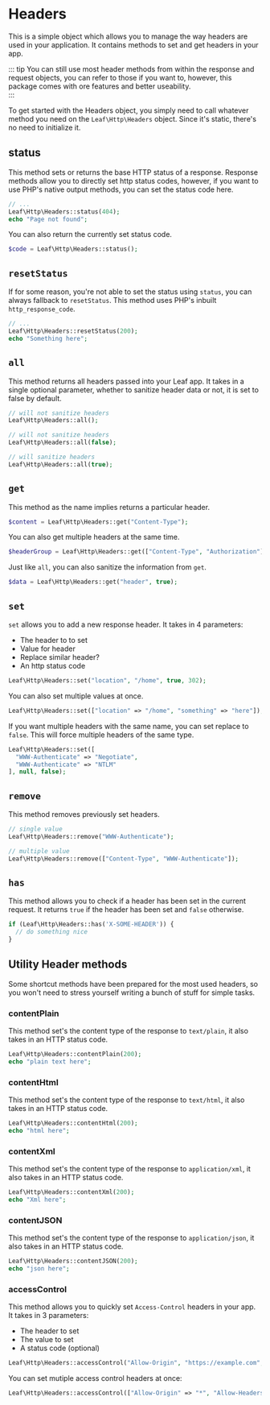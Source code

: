 # Headers
<!-- markdownlint-disable no-inline-html -->

This is a simple object which allows you to manage the way headers are used in your application. It contains methods to set and get headers in your app.

::: tip
You can still use most header methods from within the response and request objects, you can refer to those if you want to, however, this package comes with ore features and better useability.  
:::

To get started with the Headers object, you simply need to call whatever method you need on the `Leaf\Http\Headers` object. Since it's static, there's no need to initialize it.

## status

This method sets or returns the base HTTP status of a response. Response methods allow you to directly set http status codes, however, if you want to use PHP's native output methods, you can set the status code here.

```php
// ...
Leaf\Http\Headers::status(404);
echo "Page not found";
```

You can also return the currently set status code.

```php
$code = Leaf\Http\Headers::status();
```

## `resetStatus`

If for some reason, you're not able to set the status using `status`, you can always fallback to `resetStatus`. This method uses PHP's inbuilt `http_response_code`.

```php
// ...
Leaf\Http\Headers::resetStatus(200);
echo "Something here";
```

## `all`

This method returns all headers passed into your Leaf app. It takes in a single optional parameter, whether to sanitize header data or not, it is set to false by default.

```php
// will not sanitize headers
Leaf\Http\Headers::all();

// will not sanitize headers
Leaf\Http\Headers::all(false);

// will sanitize headers
Leaf\Http\Headers::all(true);
```

## `get`

This method as the name implies returns a particular header.

```php
$content = Leaf\Http\Headers::get("Content-Type");
```

You can also get multiple headers at the same time.

```php
$headerGroup = Leaf\Http\Headers::get(["Content-Type", "Authorization"]);
```

Just like `all`, you can also sanitize the information from `get`.

```php
$data = Leaf\Http\Headers::get("header", true);
```

## `set`

`set` allows you to add a new response header. It takes in 4 parameters:

- The header to to set
- Value for header
- Replace similar header?
- An http status code

```php
Leaf\Http\Headers::set("location", "/home", true, 302);
```

You can also set multiple values at once.

```php
Leaf\Http\Headers::set(["location" => "/home", "something" => "here"]);
```

If you want multiple headers with the same name, you can set replace to `false`. This will force multiple headers of the same type.

```php
Leaf\Http\Headers::set([
  "WWW-Authenticate" => "Negotiate",
  "WWW-Authenticate" => "NTLM"
], null, false);
```

## `remove`

This method removes previously set headers.

```php
// single value
Leaf\Http\Headers::remove("WWW-Authenticate");

// multiple value
Leaf\Http\Headers::remove(["Content-Type", "WWW-Authenticate"]);
```

## `has`
<!-- <sup><Badge text="new" /></sup> -->

This method allows you to check if a header has been set in the current request. It returns `true` if the header has been set and `false` otherwise.

```php
if (Leaf\Http\Headers::has('X-SOME-HEADER')) {
  // do something nice
}
```

## Utility Header methods

Some shortcut methods have been prepared for the most used headers, so you won't need to stress yourself writing a bunch of stuff for simple tasks.

### contentPlain

This method set's the content type of the response to `text/plain`, it also takes in an HTTP status code.

```php
Leaf\Http\Headers::contentPlain(200);
echo "plain text here";
```

### contentHtml

This method set's the content type of the response to `text/html`, it also takes in an HTTP status code.

```php
Leaf\Http\Headers::contentHtml(200);
echo "html here";
```

### contentXml

This method set's the content type of the response to `application/xml`, it also takes in an HTTP status code.

```php
Leaf\Http\Headers::contentXml(200);
echo "Xml here";
```

### contentJSON

This method set's the content type of the response to `application/json`, it also takes in an HTTP status code.

```php
Leaf\Http\Headers::contentJSON(200);
echo "json here";
```

### accessControl

This method allows you to quickly set `Access-Control` headers in your app. It takes in 3 parameters:

- The header to set
- The value to set
- A status code (optional)

```php
Leaf\Http\Headers::accessControl("Allow-Origin", "https://example.com", 200);
```

You can set mutiple access control headers at once:

```php
Leaf\Http\Headers::accessControl(["Allow-Origin" => "*", "Allow-Headers" => "*"]);
```
